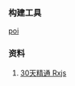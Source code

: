 ### 构建工具

[poi](https://poi.js.org)


###  资料

1. [30天精通 Rxjs](https://github.com/ShaofeiZi/30-days-proficient-in-rxjs)
